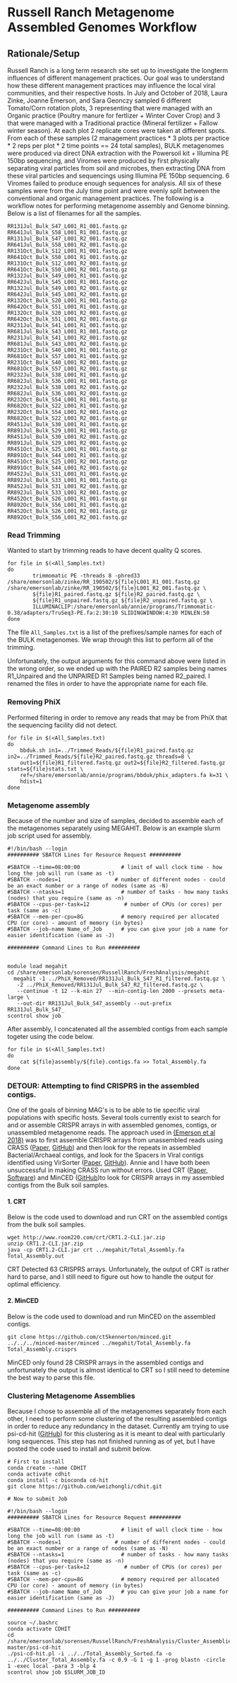 # Russell Ranch Metagenome Assembled Genomes Workflow
## Rationale/Setup
Russell Ranch is a long term research site set up to investigate the longterm influences of different management practices. Our goal was to understand how these different management practices may influence the local viral communities, and their respective hosts. In July and October of 2018, Laura Zinke, Joanne Emerson, and Sara Geonczy sampled 6 different Tomato/Corn rotation plots, 3 representing that were managed with an Organic practice (Poultry manure for fertlizer + Winter Cover Crop) and 3 that were managed with a Traditional practice (Mineral fertilizer + Fallow winter season). At each plot 2 replicate cores were taken at different spots. From each of these samples (2 management practices * 3 plots per practice * 2 reps per plot * 2 time points == 24 total samples), BULK metagenomes were produced via direct DNA extraction with the Powersoil kit + Illumina PE 150bp sequencing, and Viromes were produced by first physically separating viral particles from soil and microbes, then extracting DNA from these viral particles and sequencings using Illumina PE 150bp sequencing. 6 Viromes failed to produce enough sequences for analysis. All six of these samples were from the July time point and were evenly split between the conventional and organic management practices. The following is a workflow notes for performing metagenome assembly and Genome binning. Below is a list of filenames for all the samples.
```
RR131Jul_Bulk_S47_L001_R1_001.fastq.gz	RR641Jul_Bulk_S58_L001_R1_001.fastq.gz
RR131Jul_Bulk_S47_L001_R2_001.fastq.gz	RR641Jul_Bulk_S58_L001_R2_001.fastq.gz
RR131Oct_Bulk_S12_L001_R1_001.fastq.gz	RR641Oct_Bulk_S50_L001_R1_001.fastq.gz
RR131Oct_Bulk_S12_L001_R2_001.fastq.gz	RR641Oct_Bulk_S50_L001_R2_001.fastq.gz
RR132Jul_Bulk_S49_L001_R1_001.fastq.gz	RR642Jul_Bulk_S45_L001_R1_001.fastq.gz
RR132Jul_Bulk_S49_L001_R2_001.fastq.gz	RR642Jul_Bulk_S45_L001_R2_001.fastq.gz
RR132Oct_Bulk_S20_L001_R1_001.fastq.gz	RR642Oct_Bulk_S51_L001_R1_001.fastq.gz
RR132Oct_Bulk_S20_L001_R2_001.fastq.gz	RR642Oct_Bulk_S51_L001_R2_001.fastq.gz
RR231Jul_Bulk_S41_L001_R1_001.fastq.gz	RR681Jul_Bulk_S43_L001_R1_001.fastq.gz
RR231Jul_Bulk_S41_L001_R2_001.fastq.gz	RR681Jul_Bulk_S43_L001_R2_001.fastq.gz
RR231Oct_Bulk_S40_L001_R1_001.fastq.gz	RR681Oct_Bulk_S57_L001_R1_001.fastq.gz
RR231Oct_Bulk_S40_L001_R2_001.fastq.gz	RR681Oct_Bulk_S57_L001_R2_001.fastq.gz
RR232Jul_Bulk_S38_L001_R1_001.fastq.gz	RR682Jul_Bulk_S36_L001_R1_001.fastq.gz
RR232Jul_Bulk_S38_L001_R2_001.fastq.gz	RR682Jul_Bulk_S36_L001_R2_001.fastq.gz
RR232Oct_Bulk_S54_L001_R1_001.fastq.gz	RR682Oct_Bulk_S22_L001_R1_001.fastq.gz
RR232Oct_Bulk_S54_L001_R2_001.fastq.gz	RR682Oct_Bulk_S22_L001_R2_001.fastq.gz
RR451Jul_Bulk_S30_L001_R1_001.fastq.gz	RR891Jul_Bulk_S29_L001_R1_001.fastq.gz
RR451Jul_Bulk_S30_L001_R2_001.fastq.gz	RR891Jul_Bulk_S29_L001_R2_001.fastq.gz
RR451Oct_Bulk_S25_L001_R1_001.fastq.gz	RR891Oct_Bulk_S44_L001_R1_001.fastq.gz
RR451Oct_Bulk_S25_L001_R2_001.fastq.gz	RR891Oct_Bulk_S44_L001_R2_001.fastq.gz
RR452Jul_Bulk_S31_L001_R1_001.fastq.gz	RR892Jul_Bulk_S33_L001_R1_001.fastq.gz
RR452Jul_Bulk_S31_L001_R2_001.fastq.gz	RR892Jul_Bulk_S33_L001_R2_001.fastq.gz
RR452Oct_Bulk_S26_L001_R1_001.fastq.gz	RR892Oct_Bulk_S56_L001_R1_001.fastq.gz
RR452Oct_Bulk_S26_L001_R2_001.fastq.gz	RR892Oct_Bulk_S56_L001_R2_001.fastq.gz
```

### Read Trimming
Wanted to start by trimming reads to have decent quality Q scores.
```
for file in $(<All_Samples.txt)
do
        trimmomatic PE -threads 8 -phred33 /share/emersonlab/zinke/RR_190502/${file}L001_R1_001.fastq.gz /share/emersonlab/zinke/RR_190502/${file}L001_R2_001.fastq.gz \
        ${file}R1_paired.fastq.gz ${file}R2_paired.fastq.gz \
        ${file}R1_unpaired.fastq.gz ${file}R2_unpaired.fastq.gz \
        ILLUMINACLIP:/share/emersonlab/annie/programs/Trimmomatic-0.38/adapters/TruSeq3-PE.fa:2:30:10 SLIDINGWINDOW:4:30 MINLEN:50
done
```
The file `All_Samples.txt` is a list of the prefixes/sample names for each of the BULK metagenomes. We wrap through this list to perform all of the trimming.

Unfortunately, the output arguments for this command above were listed in the wrong order, so we ended up with the PAIRED R2 samples being names R1_Unpaired and the UNPAIRED R1 Samples being named R2_paired. I renamed the files in order to have the appropriate name for each file.

### Removing PhiX
Performed filtering in order to remove any reads that may be from PhiX that the sequencing facility did not detect.
```
for file in $(<All_Samples.txt)
do
	bbduk.sh in1=../Trimmed_Reads/${file}R1_paired.fastq.gz in2=../Trimmed_Reads/${file}R2_paired.fastq.gz threads=8 \
	out1=${file}R1_filtered.fastq.gz out2=${file}R2_filtered.fastq.gz stats=${file}stats.txt \
	ref=/share/emersonlab/annie/programs/bbduk/phix_adapters.fa k=31 \
	hdist=1
done
```
### Metagenome assembly
Because of the number and size of samples, decided to assemble each of the metagenomes separately using MEGAHIT. Below is an example slurm job script used for assembly.
```
#!/bin/bash --login
########## SBATCH Lines for Resource Request ##########

#SBATCH --time=08:00:00             # limit of wall clock time - how long the job will run (same as -t)
#SBATCH --nodes=1                 # number of different nodes - could be an exact number or a range of nodes (same as -N)
#SBATCH --ntasks=1                  # number of tasks - how many tasks (nodes) that you require (same as -n)
#SBATCH --cpus-per-task=12           # number of CPUs (or cores) per task (same as -c)
#SBATCH --mem-per-cpu=8G            # memory required per allocated CPU (or core) - amount of memory (in bytes)
#SBATCH --job-name Name_of_Job      # you can give your job a name for easier identification (same as -J)

########## Command Lines to Run ##########


module load megahit
cd /share/emersonlab/sorensen/RussellRanch/FreshAnalysis/megahit
  megahit -1 ../PhiX_Removed/RR131Jul_Bulk_S47_R1_filtered.fastq.gz \
   -2 ../PhiX_Removed/RR131Jul_Bulk_S47_R2_filtered.fastq.gz \
   --continue -t 12 --k-min 27 	--min-contig-len 2000 --presets meta-large \
   --out-dir RR131Jul_Bulk_S47_assembly --out-prefix RR131Jul_Bulk_S47_
scontrol show job
```
After assembly, I concatenated all the assembled contigs from each sample togeter using the code below.
```
for file in $(<All_Samples.txt)
do
	cat ${file}assembly/${file}.contigs.fa >> Total_Assembly.fa
done
```

### DETOUR: Attempting to find CRISPRS in the assembled contigs.

One of the goals of binning MAG's is to be able to tie specific viral populations with specific hosts. Several tools currently exist to search for and or assemble CRISPR arrays in with assembled genomes, contigs, or unassembled metagenome reads. The approach used in [(Emerson et al 2018)](https://doi.org/10.1038/s41564-018-0190-y) was to first assemble CRISPR arrays from unassembled reads using CRASS ([Paper](https://doi.org/10.1093/nar/gkt183), [GitHub](https://github.com/ctSkennerton/crass)) and then look for the repeats in assembled Bacterial/Archaeal contigs, and look for the Spacers in Viral contigs identified using VirSorter ([Paper](https://peerj.com/articles/985/), [GitHub](https://github.com/simroux/VirSorter)). Annie and I have both been unsuccessful in making CRASS run without errors. Used CRT ([Paper](https://doi.org/10.1186/1471-2105-8-209), [Software](http://www.room220.com/crt/)) and MinCED ([GitHub](https://github.com/ctSkennerton/minced))to look for CRISPR arrays in my assembled contigs from the Bulk soil samples.
#### 1. CRT

Below is the code used to download and run CRT on the assembled contigs from the bulk soil samples.

```
wget http://www.room220.com/crt/CRT1.2-CLI.jar.zip
unzip CRT1.2-CLI.jar.zip
java -cp CRT1.2-CLI.jar crt ../megahit/Total_Assembly.fa Total_Assembly.out
```

CRT Detected 63 CRISPRS arrays. Unfortunately, the output of CRT is rather hard to parse, and I still need to figure out how to handle the output for optimal efficiency.

#### 2. MinCED

Below is the code used to download and run MinCED on the assembled contigs.

```
git clone https://github.com/ctSkennerton/minced.git
../../../minced-master/minced ../megahit/Total_Assembly.fa Total_Assembly.crisprs
```

MinCED only found 28 CRISPR arrays in the assembled contigs and unfortunately the output is almost identical to CRT so I still need to detemine the best way to parse this file.

### Clustering Metagenome Assemblies

Because I chose to assemble all of the metagenomes separately from each other, I need to perform some clustering of the resulting assembled contigs in order to reduce any redundancy in the dataset. Currently am trying to use psi-cd-hit ([GitHub](https://github.com/weizhongli/cdhit/wiki/3.-User's-Guide#PSICDHIT_clustering)) for this clustering as it is meant to deal with particularly long sequences. This step has not finished running as of yet, but I have posted the code used to install and submit below.
```
# First to install
conda create --name CDHIT
conda activate cdhit
conda install -c bioconda cd-hit
git clone https://github.com/weizhongli/cdhit.git

# Now to submit Job

#!/bin/bash --login
########## SBATCH Lines for Resource Request ##########

#SBATCH --time=08:00:00             # limit of wall clock time - how long the job will run (same as -t)
#SBATCH --nodes=1                 # number of different nodes - could be an exact number or a range of nodes (same as -N)
#SBATCH --ntasks=1                  # number of tasks - how many tasks (nodes) that you require (same as -n)
#SBATCH --cpus-per-task=12           # number of CPUs (or cores) per task (same as -c)
#SBATCH --mem-per-cpu=8G            # memory required per allocated CPU (or core) - amount of memory (in bytes)
#SBATCH --job-name Name_of_Job      # you can give your job a name for easier identification (same as -J)

########## Command Lines to Run ##########

source ~/.bashrc
conda activate CDHIT
cd /share/emersonlab/sorensen/RussellRanch/FreshAnalysis/Cluster_Assemblies/cdhit-master/psi-cd-hit
./psi-cd-hit.pl -i ../../Total_Assembly_Sorted.fa -o ../../Cluster_Total_Assembly.fa -c 0.9 -G 1 -g 1 -prog blastn -circle 1 -exec local -para 3 -blp 4
scontrol show job $SLURM_JOB_ID
```
